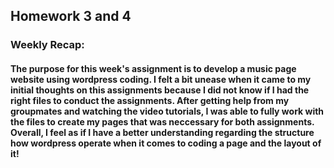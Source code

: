 ## Homework 3 and 4 

### Weekly Recap: 
#### The purpose for this week's assignment is to develop a music page website using wordpress coding. I felt a bit unease when it came to my initial thoughts on this assignments because I did not know if I had the right files to conduct the assignments. After getting help from my groupmates and watching the video tutorials, I was able to fully work with the files to create my pages that was neccessary for both assignments. Overall, I feel as if I have a better understanding regarding the structure how wordpress operate when it comes to coding a page and the layout of it!
 
